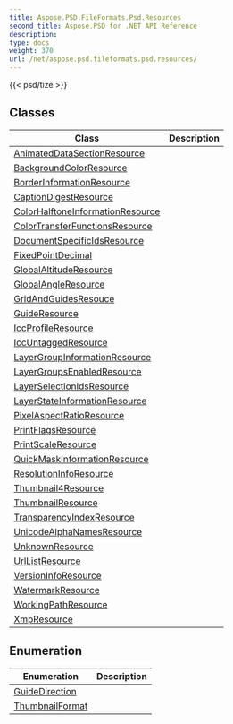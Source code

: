 ```yaml
---
title: Aspose.PSD.FileFormats.Psd.Resources
second_title: Aspose.PSD for .NET API Reference
description: 
type: docs
weight: 370
url: /net/aspose.psd.fileformats.psd.resources/
---
```

{{< psd/tize >}}


## Classes

| Class | Description |
| --- | --- |
| [AnimatedDataSectionResource](./animateddatasectionresource/) |  |
| [BackgroundColorResource](./backgroundcolorresource/) |  |
| [BorderInformationResource](./borderinformationresource/) |  |
| [CaptionDigestResource](./captiondigestresource/) |  |
| [ColorHalftoneInformationResource](./colorhalftoneinformationresource/) |  |
| [ColorTransferFunctionsResource](./colortransferfunctionsresource/) |  |
| [DocumentSpecificIdsResource](./documentspecificidsresource/) |  |
| [FixedPointDecimal](./fixedpointdecimal/) |  |
| [GlobalAltitudeResource](./globalaltituderesource/) |  |
| [GlobalAngleResource](./globalangleresource/) |  |
| [GridAndGuidesResouce](./gridandguidesresouce/) |  |
| [GuideResource](./guideresource/) |  |
| [IccProfileResource](./iccprofileresource/) |  |
| [IccUntaggedResource](./iccuntaggedresource/) |  |
| [LayerGroupInformationResource](./layergroupinformationresource/) |  |
| [LayerGroupsEnabledResource](./layergroupsenabledresource/) |  |
| [LayerSelectionIdsResource](./layerselectionidsresource/) |  |
| [LayerStateInformationResource](./layerstateinformationresource/) |  |
| [PixelAspectRatioResource](./pixelaspectratioresource/) |  |
| [PrintFlagsResource](./printflagsresource/) |  |
| [PrintScaleResource](./printscaleresource/) |  |
| [QuickMaskInformationResource](./quickmaskinformationresource/) |  |
| [ResolutionInfoResource](./resolutioninforesource/) |  |
| [Thumbnail4Resource](./thumbnail4resource/) |  |
| [ThumbnailResource](./thumbnailresource/) |  |
| [TransparencyIndexResource](./transparencyindexresource/) |  |
| [UnicodeAlphaNamesResource](./unicodealphanamesresource/) |  |
| [UnknownResource](./unknownresource/) |  |
| [UrlListResource](./urllistresource/) |  |
| [VersionInfoResource](./versioninforesource/) |  |
| [WatermarkResource](./watermarkresource/) |  |
| [WorkingPathResource](./workingpathresource/) |  |
| [XmpResource](./xmpresource/) |  |
## Enumeration

| Enumeration | Description |
| --- | --- |
| [GuideDirection](./guidedirection/) |  |
| [ThumbnailFormat](./thumbnailformat/) |  |


